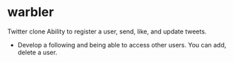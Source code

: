 # warbler
Twitter clone
Ability to register a user, send, like, and update tweets. 
- Develop a following and being able to access other users. You can add, delete a user.
